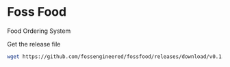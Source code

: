 # Foss Food
Food Ordering System

Get the release file 

```sh
wget https://github.com/fossengineered/fossfood/releases/download/v0.1.0/Release_0.1.0.tar.gz
```
